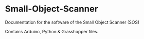 # Small-Object-Scanner

Documentation for the software of the Small Object Scanner (SOS)

Contains Arduino, Python & Grasshopper files.

